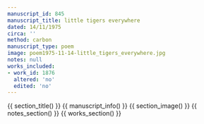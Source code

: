 ```yaml
---
manuscript_id: 845
manuscript_title: little tigers everywhere
dated: 14/11/1975
circa: ''
method: carbon
manuscript_type: poem
image: poem1975-11-14-little_tigers_everywhere.jpg
notes: null
works_included:
- work_id: 1876
  altered: 'no'
  edited: 'no'
---
```


{{ section_title() }}
{{ manuscript_info() }}
{{ section_image() }}
{{ notes_section() }}
{{ works_section() }}
